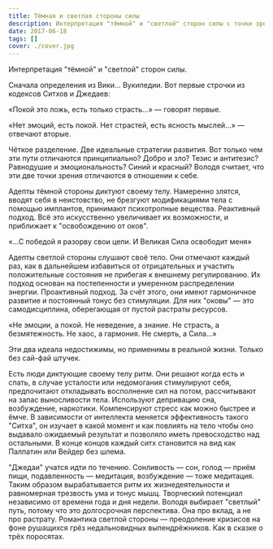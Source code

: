 ```yaml
---
title: Тёмная и светлая стороны силы
description: Интерпретация "тёмной" и "светлой" сторон силы с точки зрения продуктивности.
date: 2017-06-18
tags: []
cover: ./cover.jpg
---
```


Интерпретация "тёмной" и "светлой" сторон силы.

Сначала определения из Вики... Вукипедии. Вот первые строчки из кодексов Ситхов и Джедаев:

«Покой это ложь, есть только страсть...» — говорят первые.

«Нет эмоций, есть покой. Нет страстей, есть ясность мыслей...» — отвечают вторые.

Чёткое разделение. Две идеальные стратегии развития.
Вот только чем эти пути отличаются принципиально? Добро и зло? Тезис и антитезис? Равнодушие и эмоциональность? Синий и красный? Володя считает, что эти две точки зрения отличаются в отношении к себе.

Адепты тёмной стороны диктуют своему телу. Намеренно злятся, вводят себя в неистовство, не брезгуют модификациями тела с помощью имплантов, принимают психотропные вещества. Реактивный подход. Всё это искусственно увеличивает их возможности, и приближает к "освобождению от оков".

«...С победой я разорву свои цепи.
И Великая Сила освободит меня»

Адепты светлой стороны слушают своё тело. Они отмечают каждый раз, как в дальнейшем избавиться от отрицательных и участить положительные состояния не прибегая к внешнему регулированию. Их подход основан на постепенности и умеренном распределении энергии. Проактивный подход. За счёт этого, они имеют гармоничное развитие и постоянный тонус без стимуляции. Для них "оковы" — это самодисциплина, оберегающая от пустой растраты ресурсов.

«Не эмоции, а покой.
Не неведение, а знание.
Не страсть, а безмятежность.
Не хаос, а гармония.
Не смерть, а Сила...»

Эти два идеала недостижимы, но применимы в реальной жизни. Только без сай-фай штучек.

Есть люди диктующие своему телу ритм. Они решают когда есть и спать, в случае усталости или недомогания стимулируют себя, предпочитают откладывать восполнение сил на потом, рассчитывают на запас выносливости тела. Используют депривацию сна, возбуждение, наркотики. Компенсируют стресс как можно быстрее и ёмче. В зависимости от интеллекта меняется эффективность такого "Ситха", он изучает в какой момент и как повлиять на тело чтобы оно выдавало ожидаемый результат и позволяло иметь превосходство над остальными. В конце концов каждый ситх становится на вид как Палпатин или Вейдер без шлема.

"Джедаи" учатся идти по течению. Сонливость — сон, голод — приём пищи, подавленность — медитация, возбуждение — тоже медитация. Таким образом вырабатывается ритм их жизнедеятельности и равномерная трезвость ума и тонус мышц. Творческий потенциал независимо от времени года и дня недели. Володя выбирает "светлый" путь, потому что это долгосрочная перспектива. Она про вклад, а не про растрату. Романтика светлой стороны — преодоление кризисов на фоне рушащихся грёз недальновидных выпендрёжников. Как в сказке о трёх поросятах.
